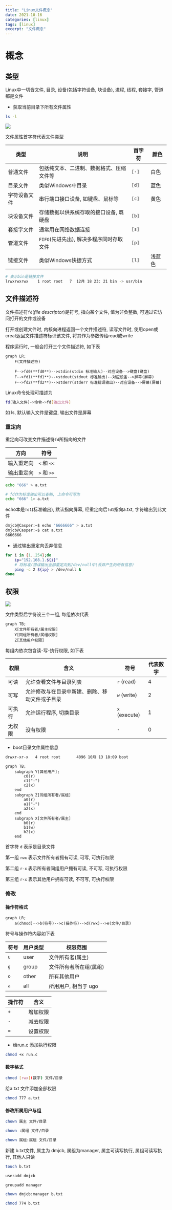 ```yaml
---
title: "Linux文件概念"
date: 2021-10-16
categories: [linux]
tags: [linux]
excerpt: "文件概念"
---
```


# 概念

## 类型

Linux中一切皆文件, 目录, 设备(包括字符设备, 块设备), 进程, 线程, 套接字, 管道都是文件

- 获取当前目录下所有文件属性

```sh
ls -l
```

![](/assets/image/20241109_164454.jpg)

文件属性首字符代表文件类型

| 类型         | 说明                                  | 首字符 | 颜色  |
| ------------ | -------------------------------------| ------ | ----- |
| 普通文件     | 包括纯文本、二进制、数据格式、压缩文件等 | `[-]`  | 白色  |
| 目录文件     | 类似Windows中目录                     | `[d]`  | 蓝色  |
| 字符设备文件 | 串行端口接口设备, 如键盘、鼠标等         | `[c]`  | 黄色  |
| 块设备文件   | 存储数据以供系统存取的接口设备, 既硬盘   | `[b]`  |       |
| 套接字文件   | 通常用在网络数据连接                    | `[s]`  |       |
| 管道文件     | `FIFO`(先进先出), 解决多程序同时存取文件 | `[p]` |        |
| 链接文件     | 类似Windows快捷方式                    | `[l]`  | 浅蓝色 |

```sh
# 表示bin是链接文件
lrwxrwxrwx    1 root root   7  12月 18 23: 21 bin -> usr/bin
```

## 文件描述符

文件描述符`fd`($file$ $descriptor$)是符号, 指向某个文件, 值为非负整数, 可通过它访问打开的文件或设备

打开或创建文件时, 内核向进程返回一个文件描述符, 读写文件时, 使用open或creat返回文件描述符标识该文件, 将其作为参数传给read或write

程序运行时, 一般会打开三个文件描述符, 如下表

```mermaid
graph LR;
    F(文件描述符)

    F-->fd0(**fd0**)-->stdin(stdin 标准输入)--对应设备-->键盘(键盘)
    F-->fd1(**fd1**)-->stdout(stdout 标准输出)--对应设备-->屏幕(屏幕)
    F-->fd2(**fd2**)-->stderr(stderr 标准错误输出)--对应设备-->屏幕(屏幕)    
```

Linux命令处理可描述为

```sh
fd[输入文件]->命令->fd[输出文件]
```

如 ls, 默认输入文件是键盘, 输出文件是屏幕

### 重定向

重定向可改变文件描述符`fd`所指向的文件

| 方向       | 符号        |
| --------- | ----------- |
| 输入重定向 | `<` 和 `<<` |
| 输出重定向 | `>` 和 `>>` |

```sh
echo "666" > a.txt

# fd作为标准输出可以省略, 上命令可写为
echo "666" 1> a.txt
```

echo本是`fd1`(标准输出), 默认指向屏幕, 经重定向后`fd1`指向a.txt, 字符输出到此文件

```sh
dmjcb@Casper:~$ echo "6666666" > a.txt
dmjcb@Casper:~$ cat a.txt
6666666
```

- 通过输出重定向丢弃信息

```sh
for i in {1..254};do
    ip="192.168.1.${i}"
    # 将标准/错误输出全部重定向到/dev/null中(丢弃产生的所有信息)
    ping -c 2 ${ip} > /dev/null &
done
```

## 权限

![](/assets/image/20241117_135806.jpg)

文件类型后字符设三个一组, 每组依次代表

```mermaid
graph TB;
    X[文件所有者/属主权限]
    Y[同组所有者/属组权限]
    Z[其他用户权限]
```

每组内依次包含读-写-执行权限, 如下表

| 权限   | 含义                                          | 符号          | 代表数字 |
| ------ | -------------------------------------------- | ------------- | -------- |
| 可读   | 允许查看文件与目录列表                         | `r` (read)    | 4        |
| 可写   | 允许修改与在目录中新建、删除、移动文件或子目录   | `w` (write)   | 2        |
| 可执行 | 允许运行程序, 切换目录                         | `x` (execute) | 1        |
| 无权限 | 没有权限                                      | `-`           | 0        |

- boot目录文件属性信息

```sh
drwxr-xr-x   4 root root       4096 10月 13 18:09 boot
```

```mermaid
graph TB;
    subgraph Y[其他用户];
        c0(r)
        c1("-")
        c2(x)
    end
    subgraph Z[同组所有者/属组]
        a0(r)
        a1("-")
        a2(x)
    end
    subgraph X[文件所有者/属主]
        b0(r)
        b1(w)
        b2(x)
    end
```

首字符 `d` 表示是目录文件

第一组 `rwx` 表示文件所有者拥有可读, 可写, 可执行权限

第二组 `r-x` 表示所有者同组用户拥有可读, 不可写, 可执行权限

第三组 `r-x` 表示其他用户拥有可读, 不可写, 可执行权限

### 修改

#### 操作符格式

```mermaid
graph LR;
    a(chmod)-->b(符号)-->c(操作符)-->d(rwx)-->e(文件/目录)
```

符号与操作符内容如下表

| 符号 | 用户类型  | 权限范围               |
| ---- | -------- | --------------------- |
| `u`  | user     | 文件所有者(属主)       |
| `g`  | group    | 文件所有者所在组(属组) |
| `o`  | other    | 所有其他用户           |
| `a`  | all      | 所用用户, 相当于 ugo   |

| 操作符 | 含义     |
| ------ | -------- |
| `+`    | 增加权限 |
| `-`    | 减去权限 |
| `=`    | 设置权限 |

- 给run.c 添加执行权限

```sh
chmod +x run.c
```

#### 数字格式

```sh
chmod [rwx](数字) 文件/目录
```

给a.txt 文件添加全部权限

```sh
chmod 777 a.txt
```

#### 修改所属用户与组

```sh
chown 属主 文件/目录

chown :属组 文件/目录

chown 属组:属组 文件/目录
```

新建 b.txt文件, 属主为 dmjcb, 属组为manager, 属主可读写执行, 属组可读写执行, 其他人只读

```sh
touch b.txt

useradd dmjcb

groupadd manager

chown dmjcb:manager b.txt

chmod 774 b.txt
```
